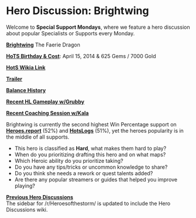 # Hero Discussion: Brightwing

Welcome to **Special Support Mondays**, where we feature a hero discussion about popular Specialists or Supports every Monday.

[**Brightwing**](https://vignette.wikia.nocookie.net/p__/images/b/bf/Bm1V3gq.png/revision/latest?cb=20170130022005&path-prefix=protagonist) The Faerie Dragon

[**HoTS Birthday & Cost**](https://heroesofthestorm.gamepedia.com/List_of_heroes_by_release_date): April 15, 2014 & 625 Gems / 7000 Gold

[**HotS Wikia Link**](http://heroesofthestorm.wikia.com/wiki/Brightwing)  

[**Trailer**](https://www.youtube.com/watch?v=pTIVP8ZPXSg)

[**Balance History**](https://heroespatchnotes.com/hero/brightwing.html)

[**Recent HL Gameplay w/Grubby**](https://www.youtube.com/watch?v=xQT7C9lwXl8&t=1151s)

[**Recent Coaching Session w/Kala**](https://www.youtube.com/watch?v=FQ0XltsJDbE)

Brightwing is currently the second highest Win Percentage support on [**Heroes.report**](https://heroes.report/heroes/Brightwing) (52%) and [**HotsLogs**](https://www.hotslogs.com/Sitewide/HeroDetails?Hero=Brightwing) (51%), yet the heroes popularity is in the middle of all supports.  
  
* This hero is classified as **Hard**, what makes them hard to play?
* When do you prioritizing drafting this hero and on what maps?
* Which Heroic ability do you prioritize taking?
* Do you have any tips/tricks or uncommon knowledge to share?
* Do you think she needs a rework or quest talents added?
* Are there any popular streamers or guides that helped you improve playing? 

[**Previous Hero Discussions**](https://www.reddit.com/r/heroesofthestorm/wiki/herodiscussions)  
The sidebar for /r/Heroesofthestorm/ is updated to include the Hero Discussions wiki.
